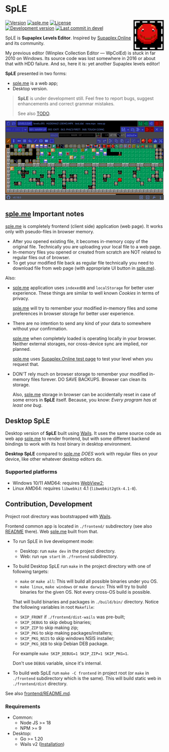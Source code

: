 # SpLE

<img src="frontend/public/favicon.svg" alt="SpLE icon" align="right" width="96" height="96">

[![Version](https://img.shields.io/github/package-json/v/vovan-ve/supaplex-levels-editor?filename=frontend%2Fpackage.json)](https://github.com/Vovan-VE/supaplex-levels-editor/releases)
[![sple.me](https://img.shields.io/badge/https-sple.me-blue)][sple.me]
[![License](https://img.shields.io/github/license/vovan-ve/supaplex-levels-editor)](./LICENSE)
<br>
[![Development version](https://img.shields.io/github/package-json/v/vovan-ve/supaplex-levels-editor/devel?filename=frontend%2Fpackage.json&label=in+dev)](https://github.com/Vovan-VE/supaplex-levels-editor/blob/devel/CHANGELOG.md)
[![Last commit in devel](https://img.shields.io/github/last-commit/vovan-ve/supaplex-levels-editor/devel)](https://github.com/Vovan-VE/supaplex-levels-editor/compare/devel)

SpLE is **Supaplex Levels Editor**. Inspired by [Supaplex.Online][spo] and its
community.

My previous editor (Winplex Collection Editor — WpColEd) is stuck in far 2010 on
Windows. Its source code was lost somewhere in 2016 or about that with HDD
failure. And so, here it is: yet another Supaplex levels editor!

**SpLE** presented in two forms:

- [sple.me][sple.me] is a web app;
- Desktop version.

> **SpLE** is under development still. Feel free to report bugs, suggest
> enhancements and correct grammar mistakes.
>
> See also [TODO](./TODO.md).

![screenshot](./.github/preview.png)

## [sple.me][sple.me] Important notes

[sple.me][sple.me] is completely frontend (client side) application (web page).
It works only with pseudo-files in browser memory.

- After you opened existing file, it becomes in-memory copy of the original
  file. Technically you are uploading your local file to a web page.
- In-memory files you opened or created from scratch are NOT related to regular
  files out of browser.
- To get your modified file back as regular file technically you need to
  download file from web page (with appropriate UI button in
  [sple.me][sple.me]).

Also:

- [sple.me][sple.me] application uses `indexedDB` and `localStorage` for better
  user experience. These things are similar to well known _Cookies_ in terms of
  privacy.

  [sple.me][sple.me] will try to remember your modified in-memory files and some
  preferences in browser storage for better user experience.

- There are no intention to send any kind of your data to somewhere without your
  confirmation.

  [sple.me][sple.me] when completely loaded is operating locally in your
  browser. Neither external storages, nor cross-device sync are implied, nor
  planned.

  [sple.me][sple.me] uses [Supaplex.Online test page][spo.test] to test your
  level when you request that.

- DON'T rely much on browser storage to remember your modified in-memory files
  forever. DO SAVE BACKUPS. Browser can clean its storage.

  Also, [sple.me][sple.me] storage in browser can be accidentally reset in case
  of some errors in **SpLE** itself. Because, you know: _Every program has at
  least one bug_.

## Desktop SpLE

Desktop version of **SpLE** built using [Wails][wails]. It uses the same source
code as web app [sple.me][sple.me] to render frontend, but with some different
backend bindings to work with its host binary in desktop environment.

**Desktop SpLE** compared to [sple.me][sple.me] _DOES_ work with regular files
on your device, like other whatever desktop editors do.

### Supported platforms

- Windows 10/11 AMD64: requires [WebView2](https://developer.microsoft.com/en-us/microsoft-edge/webview2/);
- Linux AMD64: requires `libwebkit` 4.1 (`libwebkit2gtk-4.1-0`).

## Contribution, Development

Project root directory was bootstrapped with [Wails][wails].

Frontend common app is located in `./frontend/` subdirectory (see also
[README](./frontend/README.md) there). Web [sple.me][sple.me] built from that.

- To run SpLE in live development mode:
  - Desktop: run `make dev` in the project directory.
  - Web: run `npm start` in `./frontend` subdirectory.
- To build Desktop SpLE run `make` in the project directory with one of
  following targets:
  - `make` or `make all`: This will build all possible binaries under you OS.
  - `make linux`, `make windows` or `make darwin`: This will try to build
    binaries for the given OS. Not every cross-OS build is possible.

  That will build binaries and packages in `./build/bin/` directory. Notice the
  following variables in root `Makefile`:
  - `SKIP_FRONT` if `./frontend/dist-wails` was pre-built;
  - `SKIP_DEBUG` to skip debug binaries;
  - `SKIP_ZIP` to skip making zip;
  - `SKIP_PKG` to skip making packages/installers;
  - `SKIP_PKG_NSIS` to skip windows NSIS installer;
  - `SKIP_PKG_DEB` to skip Debian DEB package.

  For example `make SKIP_DEBUG=1 SKIP_ZIP=1 SKIP_PKG=1`.

  Don't use `DEBUG` variable, since it's internal.
- To build web SpLE run `make -C frontend` in project root (or `make` in
  `./frontend` subdirectory which is the same). This will build static web in
  `./frontend/dist` directory.

See also [frontend/README.md](./frontend/README.md).

### Requirements

- Common:
  - Node JS >= 18
  - NPM >= 9
- Desktop:
  - Go >= 1.20
  - Wails v2 ([Installation](https://wails.io/docs/gettingstarted/installation))

[sple.me]: https://sple.me
[spo]: https://www.supaplex.online/
[spo.test]: https://www.supaplex.online/test/
[wails]: https://wails.io
